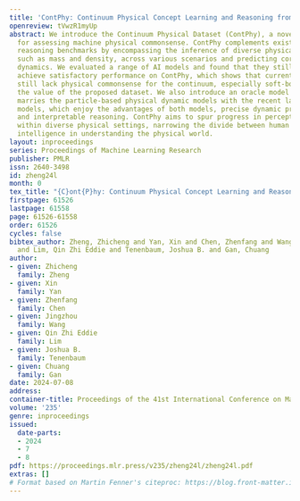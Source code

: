 ```yaml
---
title: 'ContPhy: Continuum Physical Concept Learning and Reasoning from Videos'
openreview: tVwzR1myUp
abstract: We introduce the Continuum Physical Dataset (ContPhy), a novel benchmark
  for assessing machine physical commonsense. ContPhy complements existing physical
  reasoning benchmarks by encompassing the inference of diverse physical properties,
  such as mass and density, across various scenarios and predicting corresponding
  dynamics. We evaluated a range of AI models and found that they still struggle to
  achieve satisfactory performance on ContPhy, which shows that current AI models
  still lack physical commonsense for the continuum, especially soft-bodies, and illustrates
  the value of the proposed dataset. We also introduce an oracle model (ContPRO) that
  marries the particle-based physical dynamic models with the recent large language
  models, which enjoy the advantages of both models, precise dynamic predictions,
  and interpretable reasoning. ContPhy aims to spur progress in perception and reasoning
  within diverse physical settings, narrowing the divide between human and machine
  intelligence in understanding the physical world.
layout: inproceedings
series: Proceedings of Machine Learning Research
publisher: PMLR
issn: 2640-3498
id: zheng24l
month: 0
tex_title: "{C}ont{P}hy: Continuum Physical Concept Learning and Reasoning from Videos"
firstpage: 61526
lastpage: 61558
page: 61526-61558
order: 61526
cycles: false
bibtex_author: Zheng, Zhicheng and Yan, Xin and Chen, Zhenfang and Wang, Jingzhou
  and Lim, Qin Zhi Eddie and Tenenbaum, Joshua B. and Gan, Chuang
author:
- given: Zhicheng
  family: Zheng
- given: Xin
  family: Yan
- given: Zhenfang
  family: Chen
- given: Jingzhou
  family: Wang
- given: Qin Zhi Eddie
  family: Lim
- given: Joshua B.
  family: Tenenbaum
- given: Chuang
  family: Gan
date: 2024-07-08
address:
container-title: Proceedings of the 41st International Conference on Machine Learning
volume: '235'
genre: inproceedings
issued:
  date-parts:
  - 2024
  - 7
  - 8
pdf: https://proceedings.mlr.press/v235/zheng24l/zheng24l.pdf
extras: []
# Format based on Martin Fenner's citeproc: https://blog.front-matter.io/posts/citeproc-yaml-for-bibliographies/
---
```

